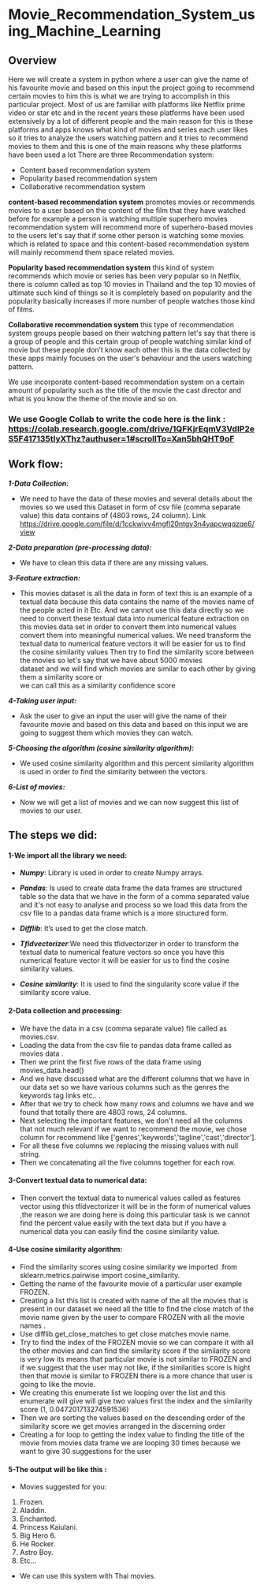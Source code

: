 # Movie_Recommendation_System_using_Machine_Learning

## Overview

Here we will create a system in python where a user can give the name of his favourite movie and based on this input the project going to recommend certain movies to him this is what we are trying to accomplish in this particular project.
Most of us are familiar with platforms like Netflix prime video or star etc and in the recent years these platforms have been used extensively by a lot of different people and the main reason for this is these platforms and apps knows what kind of movies and series each user likes so it tries to analyze the users watching pattern and it tries to recommend movies to them and this is one of the main reasons why these platforms have been used a lot
There are three Recommendation system:
-	Content based recommendation system
-	Popularity based recommendation system
-	Collaborative recommendation system

**content-based recommendation system** promotes movies or recommends movies to a user based on the content of the film that they have watched before for example a person is watching multiple superhero movies recommendation system will recommend more of superhero-based movies to the users let's say that if some other person is watching some movies which is related to space and this content-based recommendation system will mainly recommend them space related movies.

**Popularity based recommendation system** this kind of system recommends which movie or series has been very popular so in Netflix, there is column called as top 10 movies in Thailand and the top 10 movies of ultimate such kind of things so it is completely based on popularity and the popularity basically increases if more number of people watches those kind of films.

**Collaborative recommendation system** this type of recommendation system groups people based on their watching pattern let's say that there is a group of people and this certain group of people watching similar kind of movie but these people don’t know each other this is the data collected by these apps mainly focuses on the user's behaviour and the users watching pattern.

We use incorporate content-based recommendation system on a certain amount of popularity such as the title of the movie the cast director and what is you know the theme of the movie and so on.

### We use Google Collab to write the code here is the link : https://colab.research.google.com/drive/1QFKjrEqmV3VdlP2eS5F417135tlyXThz?authuser=1#scrollTo=Xan5bhQHT9oF

## Work flow:

***1-Data Collection:***

- We need to have the data of these movies and several details about the movies so we used this Dataset in form of csv file (comma separate value) this data contains of (4803 rows, 24 column).
Link https://drive.google.com/file/d/1cckwivv4mgfl20ntgy3n4yapcwqqzqe6/view

***2-Data preparation (pre-processing data):***

- We have to clean this data if there are any missing values.

***3-Feature extraction:***

- This movies dataset is all the data in form of text this is an example of a textual data because this data contains the name of the movies name of the people acted in it Etc.  And we cannot use this data directly so we need to convert these textual data into numerical feature extraction on this movies data set in order to convert them into numerical values convert them into meaningful numerical values. We need transform the textual data to numerical feature vectors it will be easier for us to find the cosine similarity values
Then try to find the similarity score between the movies so let's say that we have about 5000 movies 	
dataset and we will find which movies are similar to each other by giving them a similarity score or	
we can call this as a similarity confidence score

***4-Taking user input:***

- Ask the user to give an input the user will give the name of their favourite movie and based on this data and based on this input we are going to suggest them which movies they can watch.


***5-Choosing the algorithm (cosine similarity algorithm):***

- We used cosine similarity algorithm and this percent similarity algorithm is used in order to find the similarity between the vectors.

***6-List of movies:***

- Now we will get a list of movies and we can now suggest this list of movies to our user.



## The steps we did:

#### 1-We import all the library we need:

- ***Numpy***: Library is used in order to create Numpy arrays.

- ***Pandas***: Is used to create data frame the data frames are structured table so the data that we have in the form of a comma separated value and it's not easy to analyse and process so we load this data from the csv file to a pandas data frame which is a more structured form.

- ***Difflib***: It’s used to get the close match.

- ***Tfidvectorizer***:We need this tfidvectorizer in order to transform the textual data to numerical feature vectors so once you have this numerical feature vector it will be easier for us to find the cosine similarity values.

- ***Cosine similarity***: It is used to find the singularity score value if the similarity score value.



#### 2-Data collection and processing:
- We have the data in a csv (comma separate value) file called as movies.csv.
-	Loading the data from the csv file to pandas data frame called as movies data .
-	Then we print the first five rows of the data frame using movies_data.head()
-	And we have discussed what are the different columns that we have in our data set so we have various columns such as the genres the keywords tag links etc..  .
-	After that we try to check how many rows and columns we have and we found that totally there are 4803 rows, 24 columns.
-	Next selecting the important features, we don't need all the columns that not much relevant if we want to recommend the movie, we chose column for recommend like ['genres','keywords','tagline','cast','director'].
-	For all these five columns we replacing the missing values with null string.
-	Then we concatenating all the five columns together for each row.

#### 3-Convert textual data to numerical data:
-	Then convert the textual data to numerical values called as features vector using this tfidvectorizer  it will be in the form of numerical values ,the reason we are doing here is doing this particular task is we cannot  find the percent value easily with the text data but if you have a numerical data  you can easily find the cosine similarity value.

#### 4-Use cosine similarity algorithm:
-	Find the similarity scores using cosine similarity we imported .from sklearn.metrics.pairwise import cosine_similarity.
-	Getting the name of the favourite movie of a particular user example FROZEN.
-	Creating a list this list is created with name of the all the movies that is present in our dataset we need all the title to find the close match of the movie name given by the user to compare FROZEN with all the movie names .
-	Use difflib.get_close_matches to get close matches movie name.
-	Try to find the index of the FROZEN movie so we can compare it with all the other movies and can find the similarity score if the similarity score is very low its means that particular movie is not similar to FROZEN and if we suggest that the user may not like, if the similarities score is hight then that movie is similar to FROZEN there is a more chance that user is going to like the movie.
-	We creating this enumerate list we looping over the list and this enumerate will give will give two values first the index and the similarity score (1, 0.047201713274591536)
-	Then we are sorting the values based on the descending order of the similarity score we get movies arranged in the discerning order 
-	Creating a for loop to getting the index value to finding the title of the movie from movies data frame we are looping 30 times because we want to give 30 suggestions for the user 

#### 5-The output will be like this :
- Movies suggested for you:
 1.	Frozen.
 2.	Aladdin.
 3.	Enchanted.
 4.	Princess Kaiulani.
 5.	Big Hero 6.
 6.	He Rocker.
 7.	Astro Boy.
 8.	Etc...

- We can use this system with Thai movies.













